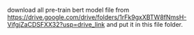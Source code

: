 download all pre-train bert model file from https://drive.google.com/drive/folders/1rFk9gxXBTW8fNmsH-VifgjZaCDSFXX32?usp=drive_link
and put it in this file folder.